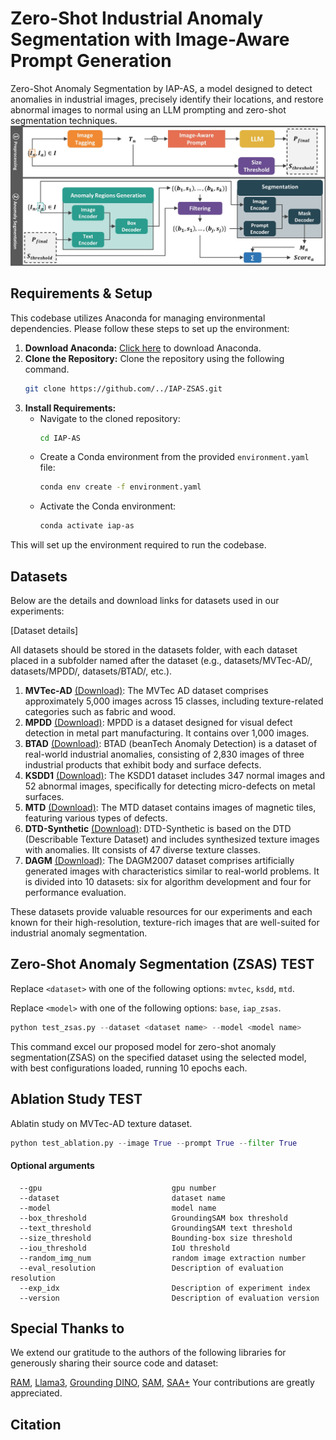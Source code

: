 # Zero-Shot Industrial Anomaly Segmentation with Image-Aware Prompt Generation
Zero-Shot Anomaly Segmentation by IAP-AS, a model designed to detect anomalies in industrial images, precisely identify their locations, and restore abnormal images to normal using an LLM prompting and zero-shot segmentation techniques. 
![framework](./figures/fig.%202.jpg)

## Requirements & Setup
This codebase utilizes Anaconda for managing environmental dependencies. Please follow these steps to set up the environment:
1. **Download Anaconda:** [Click here](https://www.anaconda.com/download) to download Anaconda.
2. **Clone the Repository:**
Clone the repository using the following command.
   ```bash
   git clone https://github.com/../IAP-ZSAS.git
   ```
3. **Install Requirements:**
   - Navigate to the cloned repository:
     ```bash
     cd IAP-AS
     ```
   - Create a Conda environment from the provided `environment.yaml` file:
     ```bash
     conda env create -f environment.yaml
     ```
   - Activate the Conda environment:
     ```bash
     conda activate iap-as
     ```
This will set up the environment required to run the codebase.

## Datasets
Below are the details and download links for datasets used in our experiments:

[Dataset details]

All datasets should be stored in the datasets folder, with each dataset placed in a subfolder named after the dataset (e.g., datasets/MVTec-AD/, datasets/MPDD/, datasets/BTAD/, etc.).

1. **MVTec-AD** [(Download)](https://www.mvtec.com/downloads): The MVTec AD dataset comprises approximately 5,000 images across 15 classes, including texture-related categories such as fabric and wood.
2. **MPDD** [(Download)](https://github.com/stepanje/MPDD): MPDD is a dataset designed for visual defect detection in metal part manufacturing. It contains over 1,000 images.
3. **BTAD** [(Download)](http://avires.dimi.uniud.it/papers/btad/btad.zip): BTAD (beanTech Anomaly Detection) is a dataset of real-world industrial anomalies, consisting of 2,830 images of three industrial products that exhibit body and surface defects.
4. **KSDD1** [(Download)](https://www.vicos.si/resources/kolektorsdd/): The KSDD1 dataset includes 347 normal images and 52 abnormal images, specifically for detecting micro-defects on metal surfaces.
5. **MTD** [(Download)](https://github.com/abin24/Magnetic-tile-defect-datasets.): The MTD dataset contains images of magnetic tiles, featuring various types of defects. 
6. **DTD-Synthetic** [(Download)](https://drive.google.com/drive/folders/10OyPzvI3H6llCZBxKxFlKWt1Pw1tkMK1): DTD-Synthetic is based on the DTD (Describable Texture Dataset) and includes synthesized texture images with anomalies. IIt consists of 47 diverse texture classes.
7. **DAGM** [(Download)](https://conferences.mpi-inf.mpg.de/dagm/2007/prizes.html): The DAGM2007 dataset comprises artificially generated images with characteristics similar to real-world problems. It is divided into 10 datasets: six for algorithm development and four for performance evaluation.

These datasets provide valuable resources for our experiments and each known for their high-resolution, texture-rich images that are well-suited for industrial anomaly segmentation.

## Zero-Shot Anomaly Segmentation (ZSAS) TEST
Replace `<dataset>` with one of the following options: `mvtec`, `ksdd`, `mtd`.

Replace `<model>` with one of the following options: `base`, `iap_zsas`.

```python
python test_zsas.py --dataset <dataset name> --model <model name> 
```
This command excel our proposed model for zero-shot anomaly segmentation(ZSAS) on the specified dataset using the selected model, with best configurations loaded, running 10 epochs each.

## Ablation Study TEST
Ablatin study on MVTec-AD texture dataset.
```python
python test_ablation.py --image True --prompt True --filter True 
```

#### Optional arguments
```
  --gpu                             gpu number
  --dataset                         dataset name
  --model                           model name
  --box_threshold                   GroundingSAM box threshold
  --text_threshold                  GroundingSAM text threshold
  --size_threshold                  Bounding-box size threshold
  --iou_threshold                   IoU threshold
  --random_img_num                  random image extraction number
  --eval_resolution                 Description of evaluation resolution
  --exp_idx                         Description of experiment index
  --version                         Description of evaluation version
```

## Special Thanks to
We extend our gratitude to the authors of the following libraries for generously sharing their source code and dataset:

[RAM](https://github.com/xinyu1205/recognize-anything),
[Llama3](https://github.com/meta-llama/llama3),
[Grounding DINO](https://github.com/IDEA-Research/GroundingDINO),
[SAM](https://github.com/facebookresearch/segment-anything),
[SAA+](https://github.com/caoyunkang/Segment-Any-Anomaly?tab=readme-ov-file)
Your contributions are greatly appreciated.

## Citation
